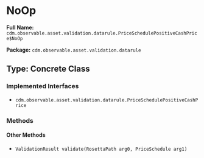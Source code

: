 # NoOp

**Full Name:** `cdm.observable.asset.validation.datarule.PriceSchedulePositiveCashPrice$NoOp`

**Package:** `cdm.observable.asset.validation.datarule`

## Type: Concrete Class

### Implemented Interfaces

- `cdm.observable.asset.validation.datarule.PriceSchedulePositiveCashPrice`

### Methods

#### Other Methods

- `ValidationResult validate(RosettaPath arg0, PriceSchedule arg1)`

